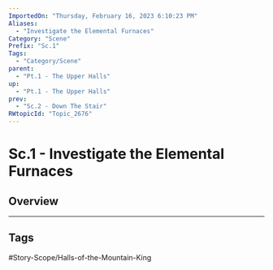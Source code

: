 ```yaml
---
ImportedOn: "Thursday, February 16, 2023 6:10:23 PM"
Aliases:
  - "Investigate the Elemental Furnaces"
Category: "Scene"
Prefix: "Sc.1"
Tags:
  - "Category/Scene"
parent:
  - "Pt.1 - The Upper Halls"
up:
  - "Pt.1 - The Upper Halls"
prev:
  - "Sc.2 - Down The Stair"
RWtopicId: "Topic_2676"
---
```

# Sc.1 - Investigate the Elemental Furnaces
## Overview

---
## Tags
#Story-Scope/Halls-of-the-Mountain-King

